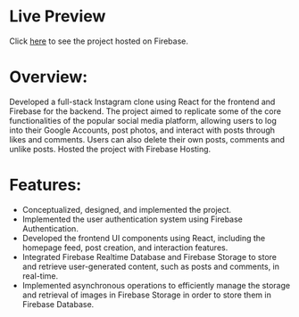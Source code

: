 # Live Preview
Click [here](https://igclone-f41a0.firebaseapp.com/) to see the project hosted on Firebase.

# Overview: 
Developed a full-stack Instagram clone using React for the frontend and Firebase for the backend. The project aimed to replicate some of the core functionalities of the popular social media platform, allowing users to log into their Google Accounts, post photos, and interact with posts through likes and comments. Users can also delete their own posts, comments and unlike posts. Hosted the project with Firebase Hosting.
# Features:
- Conceptualized, designed, and implemented the project.
- Implemented the user authentication system using Firebase Authentication.
- Developed the frontend UI components using React, including the homepage feed, post creation, and interaction features.
- Integrated Firebase Realtime Database and Firebase Storage to store and retrieve user-generated content, such as posts and comments, in real-time.
- Implemented asynchronous operations to efficiently manage the storage and retrieval of images in Firebase Storage in order to store them in Firebase Database.
